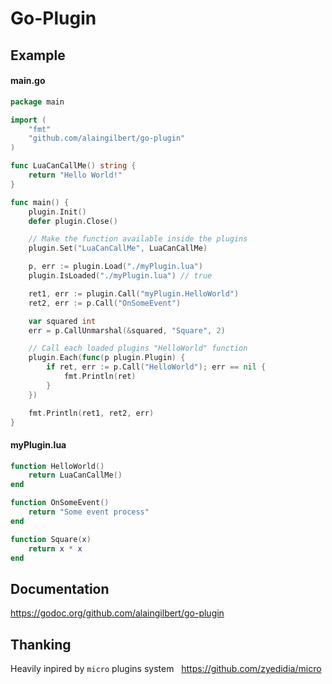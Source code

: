 # Go-Plugin

## Example

#### main.go
```go
package main

import (
	"fmt"
	"github.com/alaingilbert/go-plugin"
)

func LuaCanCallMe() string {
	return "Hello World!"
}

func main() {
	plugin.Init()
	defer plugin.Close()

	// Make the function available inside the plugins
	plugin.Set("LuaCanCallMe", LuaCanCallMe)

	p, err := plugin.Load("./myPlugin.lua")
	plugin.IsLoaded("./myPlugin.lua") // true

	ret1, err := plugin.Call("myPlugin.HelloWorld")
	ret2, err := p.Call("OnSomeEvent")

	var squared int
	err = p.CallUnmarshal(&squared, "Square", 2)

	// Call each loaded plugins "HelloWorld" function
	plugin.Each(func(p plugin.Plugin) {
		if ret, err := p.Call("HelloWorld"); err == nil {
			fmt.Println(ret)
		}
	})

	fmt.Println(ret1, ret2, err)
}
```

#### myPlugin.lua
```lua
function HelloWorld()
    return LuaCanCallMe()
end

function OnSomeEvent()
    return "Some event process"
end

function Square(x)
    return x * x
end
```

## Documentation

https://godoc.org/github.com/alaingilbert/go-plugin

## Thanking
Heavily inpired by `micro` plugins system  
https://github.com/zyedidia/micro


